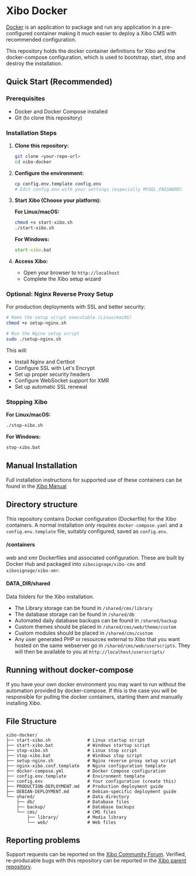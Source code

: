# Xibo Docker

[Docker](https://docker.com/) is an application to package and run any
application in a pre-configured container making it much easier to deploy a Xibo
CMS with recommended configuration.

This repository holds the docker container definitions for Xibo and the docker-compose
configuration, which is used to bootstrap, start, stop and destroy the installation.

## Quick Start (Recommended)

### Prerequisites
- Docker and Docker Compose installed
- Git (to clone this repository)

### Installation Steps

1. **Clone this repository:**
   ```bash
   git clone <your-repo-url>
   cd xibo-docker
   ```

2. **Configure the environment:**
   ```bash
   cp config.env.template config.env
   # Edit config.env with your settings (especially MYSQL_PASSWORD)
   ```

3. **Start Xibo (Choose your platform):**

   **For Linux/macOS:**
   ```bash
   chmod +x start-xibo.sh
   ./start-xibo.sh
   ```

   **For Windows:**
   ```cmd
   start-xibo.bat
   ```

4. **Access Xibo:**
   - Open your browser to `http://localhost`
   - Complete the Xibo setup wizard

### Optional: Nginx Reverse Proxy Setup

For production deployments with SSL and better security:

```bash
# Make the setup script executable (Linux/macOS)
chmod +x setup-nginx.sh

# Run the Nginx setup script
sudo ./setup-nginx.sh
```

This will:
- Install Nginx and Certbot
- Configure SSL with Let's Encrypt
- Set up proper security headers
- Configure WebSocket support for XMR
- Set up automatic SSL renewal

### Stopping Xibo

**For Linux/macOS:**
```bash
./stop-xibo.sh
```

**For Windows:**
```cmd
stop-xibo.bat
```

## Manual Installation
Full installation instructions for supported use of these containers can be
found in the [Xibo
Manual](http://xibo.org.uk/manual-tempel/en/install_cms.html)

## Directory structure

This repository contains Docker configuration (Dockerfile) for the Xibo
containers. A normal installation *only* requires `docker-compose.yaml` and
a `config.env.template` file, suitably configured, saved as `config.env`.

#### /containers

web and xmr Dockerfiles and associated configuration. These are built by Docker
Hub and packaged into `xibosignage/xibo-cms` and `xibosignage/xibo-xmr`.

#### DATA_DIR/shared

Data folders for the Xibo installation.

 - The Library storage can be found in `/shared/cms/library`
 - The database storage can be found in `/shared/db`
 - Automated daily database backups can be found in `/shared/backup`
 - Custom themes should be placed in `/shared/cms/web/theme/custom`
 - Custom modules should be placed in `/shared/cms/custom`
 - Any user generated PHP or resources external to Xibo that you want hosted
   on the same webserver go in `/shared/cms/web/userscripts`. They will then
   be available to you at `http://localhost/userscripts/`

## Running without docker-compose
If you have your own docker environment you may want to run without the
automation provided by docker-compose. If this is the case you will be responsible
for pulling the docker containers, starting them and manually installing Xibo.


## File Structure
```
xibo-docker/
├── start-xibo.sh              # Linux startup script
├── start-xibo.bat             # Windows startup script
├── stop-xibo.sh               # Linux stop script
├── stop-xibo.bat              # Windows stop script
├── setup-nginx.sh             # Nginx reverse proxy setup script
├── nginx-xibo.conf.template   # Nginx configuration template
├── docker-compose.yml         # Docker Compose configuration
├── config.env.template        # Environment template
├── config.env                 # Your configuration (create this)
├── PRODUCTION-DEPLOYMENT.md   # Production deployment guide
├── DEBIAN-DEPLOYMENT.md       # Debian-specific deployment guide
└── shared/                    # Data directory
    ├── db/                    # Database files
    ├── backup/                # Database backups
    └── cms/                   # CMS files
        ├── library/           # Media library
        └── web/               # Web files
```

## Reporting problems

Support requests can be reported on the [Xibo Community
Forum](https://community.xibo.org.uk/). Verified, re-producable bugs with this
repository can be reported in the [Xibo parent
repository](https://github.com/xibosignage/xibo/issues).
